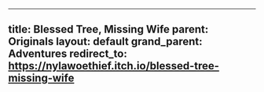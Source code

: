 <!--

SPDX-FileCopyrightText: 2023 Riley Duffield <NylaWeothief@disroot.org>

SPDX-License-Identifier: CC-BY-SA-4.0

-->

---
title: Blessed Tree, Missing Wife
parent: Originals
layout: default
grand_parent: Adventures
redirect_to: https://nylawoethief.itch.io/blessed-tree-missing-wife
---
